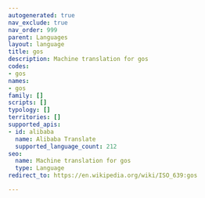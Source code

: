 ```yaml
---
autogenerated: true
nav_exclude: true
nav_order: 999
parent: Languages
layout: language
title: gos
description: Machine translation for gos
codes:
- gos
names:
- gos
family: []
scripts: []
typology: []
territories: []
supported_apis:
- id: alibaba
  name: Alibaba Translate
  supported_language_count: 212
seo:
  name: Machine translation for gos
  type: Language
redirect_to: https://en.wikipedia.org/wiki/ISO_639:gos

---
```


